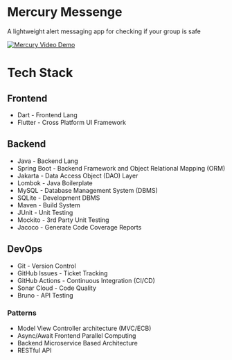 # Mercury Messenge
A lightweight alert messaging app for checking if your group is safe

[![Mercury Video Demo](https://img.youtube.com/vi/KGcVvCi_w5Q/0.jpg)](https://www.youtube.com/watch?v=KGcVvCi_w5Q)

# Tech Stack

## Frontend
- Dart - Frontend Lang
- Flutter - Cross Platform UI Framework

## Backend
- Java - Backend Lang
- Spring Boot - Backend Framework and Object Relational Mapping (ORM)
- Jakarta - Data Access Object (DAO) Layer
- Lombok - Java Boilerplate
- MySQL - Database Management System (DBMS)
- SQLite - Development DBMS
- Maven - Build System
- JUnit - Unit Testing
- Mockito - 3rd Party Unit Testing
- Jacoco - Generate Code Coverage Reports

## DevOps
- Git - Version Control
- GitHub Issues - Ticket Tracking
- GitHub Actions - Continuous Integration (CI/CD)
- Sonar Cloud - Code Quality
- Bruno - API Testing

### Patterns
- Model View Controller architecture (MVC/ECB)
- Async/Await Frontend Parallel Computing
- Backend Microservice Based Architecture
- RESTful API

